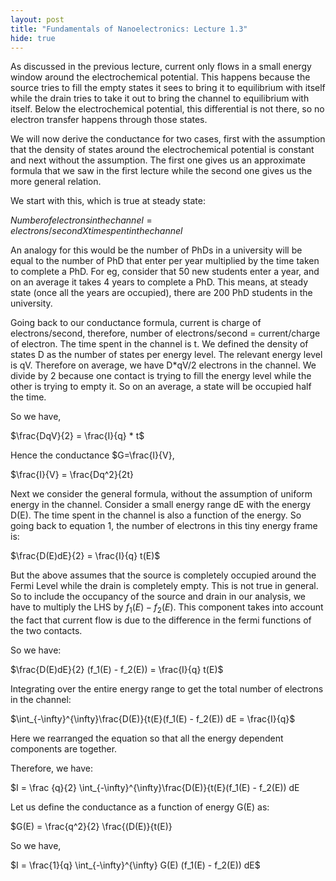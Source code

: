 ```yaml
---
layout: post
title: "Fundamentals of Nanoelectronics: Lecture 1.3"
hide: true
---
```


As discussed in the previous lecture, current only flows in a small energy window around the
electrochemical potential. This happens because the source tries to fill the empty states it sees
to bring it to equilibrium with itself while the drain tries to take it out to bring the channel
to equilibrium with itself. Below the electrochemical potential, this differential is not there,
so no electron transfer happens through those states. 

We will now derive the conductance for two cases, first with the assumption that the density of
states around the electrochemical potential is constant and next without the assumption. The
first one gives us an approximate formula that we saw in the first lecture while the second one
gives us the more general relation. 

We start with this, which is true at steady state:

$Number of electrons in the channel = electrons/second X time spent in the channel$

An analogy for this would be the number of PhDs in a university will be equal to the number of
PhD that enter per year multiplied by the time taken to complete a PhD. For eg, consider that
50 new students enter a year, and on an average it takes 4 years to complete a PhD. This means, at
steady state (once all the years are occupied), there are 200 PhD students in the university.

Going back to our conductance formula, current is charge of electrons/second, therefore, number of
electrons/second = current/charge of electron. The time spent in the channel is t. We defined the
density of states D as the number of states per energy level. The relevant energy level is qV.
Therefore on average, we have D*qV/2 electrons in the channel. We divide by 2 because one contact
is trying to fill the energy level while the other is trying to empty it. So on an average, a
state will be occupied half the time. 

So we have,

$\frac{DqV}{2} = \frac{I}{q} * t$

Hence the conductance $G=\frac{I}{V},

$\frac{I}{V} = \frac{Dq^2}{2t}

Next we consider the general formula, without the assumption of uniform energy in the channel.
Consider a small energy range dE with the energy D(E). The time spent in the channel is also a
function of the energy. So going back to equation 1, the number of electrons in this tiny energy
frame is:

$\frac{D(E)dE}{2} = \frac{I}{q} t(E)$

But the above assumes that the source is completely occupied around the Fermi Level while the
drain is completely empty. This is not true in general. So to include the occupancy of the source
and drain in our analysis, we have to multiply the LHS by $f_1(E) - f_2(E)$. This component takes
into account the fact that current flow is due to the difference in the fermi functions of the two
contacts.

So we have:

$\frac{D(E)dE}{2} (f_1(E) - f_2(E)) = \frac{I}{q} t(E)$

Integrating over the entire energy range to get the total number of electrons in the channel:

$\int_{-\infty}^{\infty}\frac{D(E)}{t(E}(f_1(E) - f_2(E)) dE = \frac{I}{q}$

Here we rearranged the equation so that all the energy dependent components are together.

Therefore, we have:

$I = \frac {q}{2} \int_{-\infty}^{\infty}\frac{D(E)}{t(E}(f_1(E) - f_2(E)) dE

Let us define the conductance as a function of energy G(E) as:

$G(E) = \frac{q^2}{2} \frac{(D(E)}{t(E)}

So we have,

$I = \frac{1}{q} \int_{-\infty}^{\infty} G(E) (f_1(E) - f_2(E)) dE$
